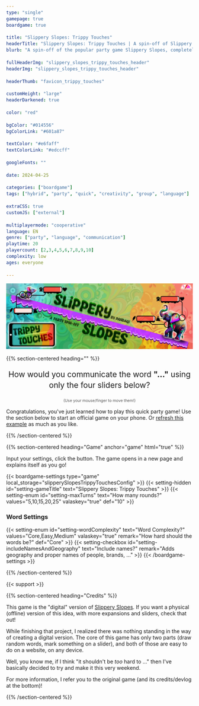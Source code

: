 ```yaml
---
type: "single"
gamepage: true
boardgame: true

title: "Slippery Slopes: Trippy Touches"
headerTitle: "Slippery Slopes: Trippy Touches | A spin-off of Slippery Slopes, completely playable on one mobile phone."
blurb: "A spin-off of the popular party game Slippery Slopes, completely playable on one mobile phone."

fullHeaderImg: "slippery_slopes_trippy_touches_header"
headerImg: "slippery_slopes_trippy_touches_header"

headerThumb: "favicon_trippy_touches"

customHeight: "large"
headerDarkened: true

color: "red"

bgColor: "#014556"
bgColorLink: "#601a87"

textColor: "#e6faff"
textColorLink: "#edccff"

googleFonts: ""

date: 2024-04-25

categories: ["boardgame"]
tags: ["hybrid", "party", "quick", "creativity", "group", "language"]

extraCSS: true
customJS: ["external"]

multiplayermode: "cooperative"
language: EN
genre: ["party", "language", "communication"]
playtime: 20
playercount: [2,3,4,5,6,7,8,9,10]
complexity: low
ages: everyone

---
```


<div class="boardgame-intro">
  <div class="big-header-image">
    <img src="webp/slippery_slopes_trippy_touches_header.webp">
  </div>
</div>

{{% section-centered heading="" %}}

<p style="font-size: 1.5em; line-height: 1.35em; text-align: center;">How would you communicate the word <strong>"<span id="random-slippery-word">...</span>"</strong> using only the four sliders below?</p>

<div class="slippery-slopes-interactive-widget" data-wordnodeid="random-slippery-word" data-reloadbtnid="slippery-reload-button"></div>

<p style="font-size: 0.75em; opacity: 0.75; text-align: center; margin-top: 0;">(Use your mouse/finger to move them!)</p>

Congratulations, you've just learned how to play this quick party game! Use the section below to start an official game on your phone. Or <a href="" id="slippery-reload-button">refresh this example</a> as much as you like.

{{% /section-centered %}}

{{% section-centered heading="Game" anchor="game" html="true" %}}

<p>Input your settings, click the button. The game opens in a new page and explains itself as you go!</p>

{{< boardgame-settings type="game" local_storage="slipperySlopesTrippyTouchesConfig" >}}
	{{< setting-hidden id="setting-gameTitle" text="Slippery Slopes: Trippy Touches" >}}
  {{< setting-enum id="setting-maxTurns" text="How many rounds?" values="5,10,15,20,25" valaskey="true" def="10" >}}
  <h3>Word Settings</h3>
  {{< setting-enum id="setting-wordComplexity" text="Word Complexity?" values="Core,Easy,Medium" valaskey="true" remark="How hard should the words be?" def="Core" >}}
  {{< setting-checkbox id="setting-includeNamesAndGeography" text="Include names?" remark="Adds geography and proper names of people, brands, ..." >}}
{{< /boardgame-settings >}}

{{% /section-centered %}}

{{< support >}}

{{% section-centered heading="Credits" %}}

This game is the "digital" version of [Slippery Slopes](/slippery-slopes/). If you want a physical (offline) version of this idea, with more expansions and sliders, check that out!

While finishing that project, I realized there was nothing standing in the way of creating a digital version. The core of this game has only two parts (draw random words, mark something on a slider), and both of those are easy to do on a website, on any device.

Well, you know me, if I think "it shouldn't be _too_ hard to ..." then I've basically decided to try and make it this very weekend.

For more information, I refer you to the original game (and its credits/devlog at the bottom)!

{{% /section-centered %}}